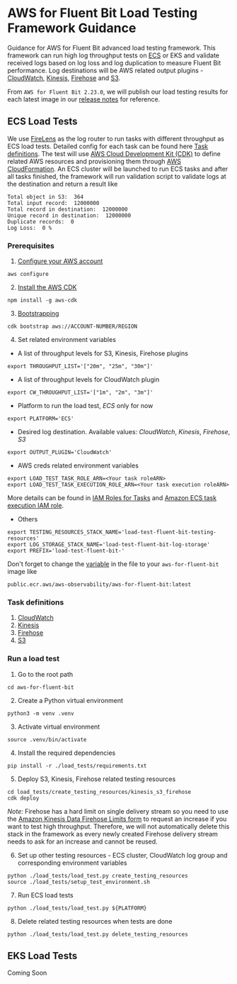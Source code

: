 # AWS for Fluent Bit Load Testing Framework Guidance

Guidance for AWS for Fluent Bit advanced load testing framework. This framework can run high log throughput tests on [ECS](https://aws.amazon.com/about-aws/whats-new/2019/11/aws-launches-firelens-log-router-for-amazon-ecs-and-aws-fargate/) or EKS and validate received logs based on log loss and log duplication to measure Fluent Bit performance. Log destinations will be AWS related output plugins - [CloudWatch](https://docs.fluentbit.io/manual/pipeline/outputs/cloudwatch), [Kinesis](https://docs.fluentbit.io/manual/pipeline/outputs/kinesis), [Firehose](https://docs.fluentbit.io/manual/pipeline/outputs/firehose) and [S3](https://docs.fluentbit.io/manual/pipeline/outputs/s3).

From `AWS for Fluent Bit 2.23.0`, we will publish our load testing results for each latest image in our [release notes](https://github.com/aws/aws-for-fluent-bit/tags) for reference.

## ECS Load Tests

We use [FireLens](https://aws.amazon.com/blogs/containers/under-the-hood-firelens-for-amazon-ecs-tasks/) as the log router to run tasks with different throughput as ECS load tests. Detailed config for each task can be found here [Task definitions](#Task-definitions). The test will use [AWS Cloud Development Kit (CDK)](https://docs.aws.amazon.com/cdk/v2/guide/home.html) to define related AWS resources and provisioning them through [AWS CloudFormation](https://aws.amazon.com/cloudformation/). An ECS cluster will be launched to run ECS tasks and after all tasks finished, the framework will run validation script to validate logs at the destination and return a result like

```
Total object in S3:  364
Total input record:  12000000
Total record in destination:  12000000
Unique record in destination:  12000000
Duplicate records:  0
Log Loss:  0 %
```

### Prerequisites
1. [Configure your AWS account](https://docs.aws.amazon.com/cdk/v2/guide/getting_started.html#getting_started_prerequisites)
```
aws configure
```
2. [Install the AWS CDK](https://docs.aws.amazon.com/cdk/v2/guide/getting_started.html#getting_started_install)
```
npm install -g aws-cdk
```
3. [Bootstrapping](https://docs.aws.amazon.com/cdk/v2/guide/getting_started.html#getting_started_bootstrap)
```
cdk bootstrap aws://ACCOUNT-NUMBER/REGION
```
4. Set related environment variables
- A list of throughput levels for S3, Kinesis, Firehose plugins
```
export THROUGHPUT_LIST='["20m", "25m", "30m"]'
```
- A list of throughput levels for CloudWatch plugin
```
export CW_THROUGHPUT_LIST='["1m", "2m", "3m"]'
```
- Platform to run the load test, *ECS* only for now
```
export PLATFORM='ECS'
```
- Desired log destination. Available values: *CloudWatch*, *Kinesis*, *Firehose*, *S3*
```
export OUTPUT_PLUGIN='CloudWatch'
```
- AWS creds related environment variables
```
export LOAD_TEST_TASK_ROLE_ARN=<Your task roleARN>
export LOAD_TEST_TASK_EXECUTION_ROLE_ARN=<Your task execution roleARN>
```

More details can be found in [IAM Roles for Tasks](https://docs.aws.amazon.com/AmazonECS/latest/developerguide/task-iam-roles.html) and [Amazon ECS task execution IAM role](https://docs.aws.amazon.com/AmazonECS/latest/developerguide/task_execution_IAM_role.html).
- Others
```
export TESTING_RESOURCES_STACK_NAME='load-test-fluent-bit-testing-resources'
export LOG_STORAGE_STACK_NAME='load-test-fluent-bit-log-storage'
export PREFIX='load-test-fluent-bit-'
```

Don't forget to change the [variable](https://github.com/aws/aws-for-fluent-bit/blob/mainline/load_tests/setup_test_environment.sh#L18) in the file to your `aws-for-fluent-bit` image like
```
public.ecr.aws/aws-observability/aws-for-fluent-bit:latest
```
### Task definitions
1. [CloudWatch](https://github.com/aws/aws-for-fluent-bit/blob/mainline/load_tests/task_definitions/cloudwatch.json)
2. [Kinesis](https://github.com/aws/aws-for-fluent-bit/blob/mainline/load_tests/task_definitions/kinesis.json)
3. [Firehose](https://github.com/aws/aws-for-fluent-bit/blob/mainline/load_tests/task_definitions/firehose.json) 
4. [S3](https://github.com/aws/aws-for-fluent-bit/blob/mainline/load_tests/task_definitions/s3.json)

### Run a load test
1. Go to the root path
```
cd aws-for-fluent-bit
```
2. Create a Python virtual environment
```
python3 -m venv .venv
```
3. Activate virtual environment
```
source .venv/bin/activate
```
4. Install the required dependencies
```
pip install -r ./load_tests/requirements.txt
```
5. Deploy S3, Kinesis, Firehose related testing resources
```
cd load_tests/create_testing_resources/kinesis_s3_firehose
cdk deploy
```
*Note:*
Firehose has a hard limit on single delivery stream so you need to use the [Amazon Kinesis Data Firehose Limits form](https://console.aws.amazon.com/support/home#/case/create?issueType=service-limit-increase&limitType=service-code-kinesis-firehose) to request an increase if you want to test high throughput. Therefore, we will not automatically delete this stack in the framework as every newly created Firehose delivery stream needs to ask for an increase and cannot be reused.

6. Set up other testing resources - ECS cluster, CloudWatch log group and corresponding environment variables
```
python ./load_tests/load_test.py create_testing_resources
source ./load_tests/setup_test_environment.sh
```
7. Run ECS load tests
```
python ./load_tests/load_test.py ${PLATFORM}
```
8. Delete related testing resources when tests are done
```
python ./load_tests/load_test.py delete_testing_resources
```

## EKS Load Tests

Coming Soon